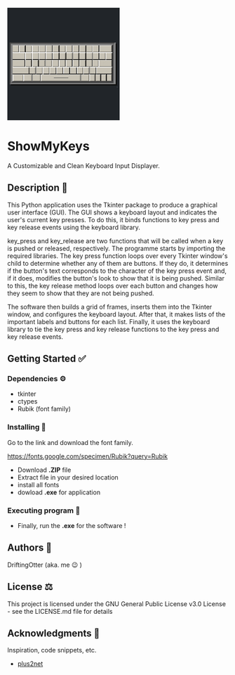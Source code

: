 ![ShowMyKeys Logo](https://github.com/DriftingOtter/ShowMyKeys/blob/master/V1.5.0/ShowMyKeys_Icon.png)
# ShowMyKeys

A Customizable and Clean Keyboard Input Displayer.

## Description 📜

This Python application uses the Tkinter package to produce a graphical user interface (GUI). 
The GUI shows a keyboard layout and indicates the user's current key presses. 
To do this, it binds functions to key press and key release events using the keyboard library.

key_press and key_release are two functions that will be called when a key is pushed or released, respectively. 
The programme starts by importing the required libraries. 
The key press function loops over every Tkinter window's child to determine whether any of them are buttons. 
If they do, it determines if the button's text corresponds to the character of the 
key press event and, if it does, modifies the button's look to show that it is being pushed. 
Similar to this, the key release method loops over each button and changes how they seem to show that 
they are not being pushed.

The software then builds a grid of frames, inserts them into the Tkinter window, and configures the keyboard layout. 
After that, it makes lists of the important labels and buttons for each list. Finally, it uses the keyboard library 
to tie the key press and key release functions to the key press and key release events.

## Getting Started ✅

### Dependencies ⚙️

* tkinter
* ctypes
* Rubik (font family)

### Installing 📂

Go to the link and download the font family.

https://fonts.google.com/specimen/Rubik?query=Rubik

* Download __.ZIP__ file
* Extract file in your desired location
* install all fonts
* dowload __.exe__ for application

### Executing program 👟

* Finally, run the __.exe__ for the software !

## Authors 👤

DriftingOtter (aka. me 😉 )

## License ⚖️

This project is licensed under the GNU General Public License v3.0 License - see the LICENSE.md file for details

## Acknowledgments 📣

Inspiration, code snippets, etc.
* [plus2net](https://www.plus2net.com/python/tkinter-events-typing.php)
